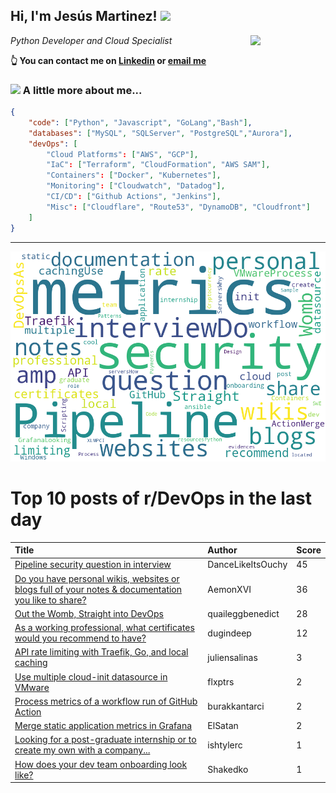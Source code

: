 <!--
**jmartinezl/jmartinezl** is a ✨ _special_ ✨ repository because its `README.md` (this file) appears on your GitHub profile.

Here are some ideas to get you started:

- 🔭 I’m currently working on ...
- 🌱 I’m currently learning ...
- 👯 I’m looking to collaborate on ...
- 🤔 I’m looking for help with ...
- 💬 Ask me about ...
- 📫 How to reach me: ...
- 😄 Pronouns: ...
- ⚡ Fun fact: ...
-->

<h2>Hi, I'm Jesús Martinez! <img src="https://media.giphy.com/media/WUlplcMpOCEmTGBtBW/giphy.gif" width="30"> </h2>
<img align='right' src="https://media.giphy.com/media/NytMLKyiaIh6VH9SPm/giphy.gif" width="120">
<p><em>Python Developer and Cloud Specialist
</em></p>

**👆 You can contact me on [Linkedin](https://www.linkedin.com/in/jes%C3%BAs-martinez-2b7b10104/) or [email me](mailto:jesus.mtz.lorenzo@gmail.com)**

### <img src="https://media.giphy.com/media/VgCDAzcKvsR6OM0uWg/giphy.gif" width="50"> A little more about me...  

```json
{
    "code": ["Python", "Javascript", "GoLang","Bash"],
    "databases": ["MySQL", "SQLServer", "PostgreSQL","Aurora"],
    "devOps": [
        "Cloud Platforms": ["AWS", "GCP"],
        "IaC": ["Terraform", "CloudFormation", "AWS SAM"],
        "Containers": ["Docker", "Kubernetes"],
        "Monitoring": ["Cloudwatch", "Datadog"],
        "CI/CD": ["Github Actions", "Jenkins"],
        "Misc": ["Cloudflare", "Route53", "DynamoDB", "Cloudfront"]
    ]
}
```
---

![Wordcloud](./cloud.png)

# Top 10 posts of r/DevOps in the last day

| Title | Author | Score |
|:---|:---|:---|
| [Pipeline security question in interview](https://www.reddit.com/r/devops/comments/ueyb3v/pipeline_security_question_in_interview/) | DanceLikeItsOuchy | 45 |
| [Do you have personal wikis, websites or blogs full of your notes &amp; documentation you like to share?](https://www.reddit.com/r/devops/comments/ueswl1/do_you_have_personal_wikis_websites_or_blogs_full/) | AemonXVI | 36 |
| [Out the Womb, Straight into DevOps](https://www.reddit.com/r/devops/comments/uerrww/out_the_womb_straight_into_devops/) | quaileggbenedict | 28 |
| [As a working professional, what certificates would you recommend to have?](https://www.reddit.com/r/devops/comments/uepjr9/as_a_working_professional_what_certificates_would/) | dugindeep | 12 |
| [API rate limiting with Traefik, Go, and local caching](https://www.reddit.com/r/devops/comments/ueknx0/api_rate_limiting_with_traefik_go_and_local/) | juliensalinas | 3 |
| [Use multiple cloud-init datasource in VMware](https://www.reddit.com/r/devops/comments/uf7bvi/use_multiple_cloudinit_datasource_in_vmware/) | flxptrs | 2 |
| [Process metrics of a workflow run of GitHub Action](https://www.reddit.com/r/devops/comments/uemoia/process_metrics_of_a_workflow_run_of_github_action/) | burakkantarci | 2 |
| [Merge static application metrics in Grafana](https://www.reddit.com/r/devops/comments/uem5p1/merge_static_application_metrics_in_grafana/) | ElSatan | 2 |
| [Looking for a post-graduate internship or to create my own with a company...](https://www.reddit.com/r/devops/comments/uer1ep/looking_for_a_postgraduate_internship_or_to/) | ishtylerc | 1 |
| [How does your dev team onboarding look like?](https://www.reddit.com/r/devops/comments/uex0vq/how_does_your_dev_team_onboarding_look_like/) | Shakedko | 1 |
